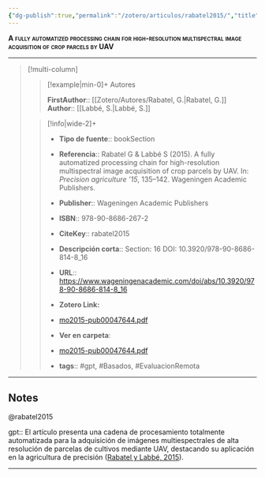 ```yaml
---
{"dg-publish":true,"permalink":"/zotero/articulos/rabatel2015/","title":"A fully automatized processing chain for high-resolution multispectral image acquisition of crop parcels by UAV","tags":["#zotero"]}
---
```



<span style="font-variant:small-caps; font-weight: bold;">A fully automatized processing chain for high-resolution multispectral image acquisition of crop parcels by UAV</span>

---


> [!multi-column]
>
>> [!example|min-0]+ Autores
>> 
>> **FirstAuthor**:: [[Zotero/Autores/Rabatel, G.\|Rabatel, G.]]  
>> **Author**:: [[Labbé, S.\|Labbé, S.]]  
 >
>
>> [!info|wide-2]+
>>
>> - **Tipo de fuente**:: bookSection
>> - **Referencia**:: Rabatel G & Labbé S (2015). A fully automatized processing chain for high-resolution multispectral image acquisition of crop parcels by UAV. In: _Precision agriculture ’15_, 135–142. Wageningen Academic Publishers. 
>> -  **Publisher**:: Wageningen Academic Publishers
>> - **ISBN**:: 978-90-8686-267-2
>> - **CiteKey**:: rabatel2015
>> - **Descripción corta**:: Section: 16
DOI: 10.3920/978-90-8686-814-8_16
>> - **URL**:: https://www.wageningenacademic.com/doi/abs/10.3920/978-90-8686-814-8_16
>> - **Zotero Link:** 
>> - [mo2015-pub00047644.pdf](zotero://select/library/items/LMQXHJCJ)
>>
>> - **Ver en carpeta**: 
>> - [mo2015-pub00047644.pdf](file://J:\OneDrive\Articulos\mo2015-pub00047644.pdf)
>> - **tags**:: #gpt, #Basados, #EvaluacionRemota



--- 

## Notes

@rabatel2015

gpt:: El artículo presenta una cadena de procesamiento totalmente automatizada para la adquisición de imágenes multiespectrales de alta resolución de parcelas de cultivos mediante UAV, destacando su aplicación en la agricultura de precisión ([Rabatel y Labbé, 2015](zotero://select/library/items/K4IYR5AY)).






---







